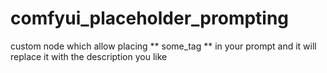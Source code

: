 # comfyui_placeholder_prompting
custom node which allow placing ** some_tag ** in your prompt and it will replace it with the description you like
